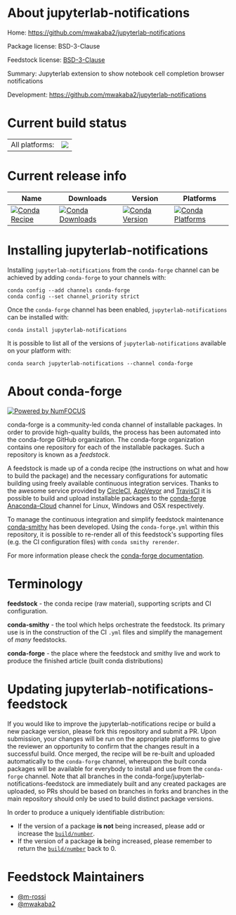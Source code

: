 About jupyterlab-notifications
==============================

Home: https://github.com/mwakaba2/jupyterlab-notifications

Package license: BSD-3-Clause

Feedstock license: [BSD-3-Clause](https://github.com/conda-forge/jupyterlab-notifications-feedstock/blob/master/LICENSE.txt)

Summary: Jupyterlab extension to show notebook cell completion browser notifications

Development: https://github.com/mwakaba2/jupyterlab-notifications

Current build status
====================


<table><tr><td>All platforms:</td>
    <td>
      <a href="https://dev.azure.com/conda-forge/feedstock-builds/_build/latest?definitionId=13908&branchName=master">
        <img src="https://dev.azure.com/conda-forge/feedstock-builds/_apis/build/status/jupyterlab-notifications-feedstock?branchName=master">
      </a>
    </td>
  </tr>
</table>

Current release info
====================

| Name | Downloads | Version | Platforms |
| --- | --- | --- | --- |
| [![Conda Recipe](https://img.shields.io/badge/recipe-jupyterlab--notifications-green.svg)](https://anaconda.org/conda-forge/jupyterlab-notifications) | [![Conda Downloads](https://img.shields.io/conda/dn/conda-forge/jupyterlab-notifications.svg)](https://anaconda.org/conda-forge/jupyterlab-notifications) | [![Conda Version](https://img.shields.io/conda/vn/conda-forge/jupyterlab-notifications.svg)](https://anaconda.org/conda-forge/jupyterlab-notifications) | [![Conda Platforms](https://img.shields.io/conda/pn/conda-forge/jupyterlab-notifications.svg)](https://anaconda.org/conda-forge/jupyterlab-notifications) |

Installing jupyterlab-notifications
===================================

Installing `jupyterlab-notifications` from the `conda-forge` channel can be achieved by adding `conda-forge` to your channels with:

```
conda config --add channels conda-forge
conda config --set channel_priority strict
```

Once the `conda-forge` channel has been enabled, `jupyterlab-notifications` can be installed with:

```
conda install jupyterlab-notifications
```

It is possible to list all of the versions of `jupyterlab-notifications` available on your platform with:

```
conda search jupyterlab-notifications --channel conda-forge
```


About conda-forge
=================

[![Powered by NumFOCUS](https://img.shields.io/badge/powered%20by-NumFOCUS-orange.svg?style=flat&colorA=E1523D&colorB=007D8A)](http://numfocus.org)

conda-forge is a community-led conda channel of installable packages.
In order to provide high-quality builds, the process has been automated into the
conda-forge GitHub organization. The conda-forge organization contains one repository
for each of the installable packages. Such a repository is known as a *feedstock*.

A feedstock is made up of a conda recipe (the instructions on what and how to build
the package) and the necessary configurations for automatic building using freely
available continuous integration services. Thanks to the awesome service provided by
[CircleCI](https://circleci.com/), [AppVeyor](https://www.appveyor.com/)
and [TravisCI](https://travis-ci.com/) it is possible to build and upload installable
packages to the [conda-forge](https://anaconda.org/conda-forge)
[Anaconda-Cloud](https://anaconda.org/) channel for Linux, Windows and OSX respectively.

To manage the continuous integration and simplify feedstock maintenance
[conda-smithy](https://github.com/conda-forge/conda-smithy) has been developed.
Using the ``conda-forge.yml`` within this repository, it is possible to re-render all of
this feedstock's supporting files (e.g. the CI configuration files) with ``conda smithy rerender``.

For more information please check the [conda-forge documentation](https://conda-forge.org/docs/).

Terminology
===========

**feedstock** - the conda recipe (raw material), supporting scripts and CI configuration.

**conda-smithy** - the tool which helps orchestrate the feedstock.
                   Its primary use is in the construction of the CI ``.yml`` files
                   and simplify the management of *many* feedstocks.

**conda-forge** - the place where the feedstock and smithy live and work to
                  produce the finished article (built conda distributions)


Updating jupyterlab-notifications-feedstock
===========================================

If you would like to improve the jupyterlab-notifications recipe or build a new
package version, please fork this repository and submit a PR. Upon submission,
your changes will be run on the appropriate platforms to give the reviewer an
opportunity to confirm that the changes result in a successful build. Once
merged, the recipe will be re-built and uploaded automatically to the
`conda-forge` channel, whereupon the built conda packages will be available for
everybody to install and use from the `conda-forge` channel.
Note that all branches in the conda-forge/jupyterlab-notifications-feedstock are
immediately built and any created packages are uploaded, so PRs should be based
on branches in forks and branches in the main repository should only be used to
build distinct package versions.

In order to produce a uniquely identifiable distribution:
 * If the version of a package **is not** being increased, please add or increase
   the [``build/number``](https://docs.conda.io/projects/conda-build/en/latest/resources/define-metadata.html#build-number-and-string).
 * If the version of a package **is** being increased, please remember to return
   the [``build/number``](https://docs.conda.io/projects/conda-build/en/latest/resources/define-metadata.html#build-number-and-string)
   back to 0.

Feedstock Maintainers
=====================

* [@m-rossi](https://github.com/m-rossi/)
* [@mwakaba2](https://github.com/mwakaba2/)

